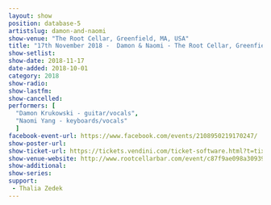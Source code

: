 ```yaml
---
layout: show
position: database-5
artistslug: damon-and-naomi
show-venue: "​The Root Cellar, Greenfield, MA, USA"
title: "17th November 2018 -  Damon & Naomi - ​The Root Cellar, Greenfield, MA, USA"
show-setlist:
show-date: 2018-11-17
date-added: 2018-10-01
category: 2018
show-radio: 
show-lastfm: 
show-cancelled: 
performers: [
  "Damon Krukowski - guitar/vocals",
  "Naomi Yang - keyboards/vocals"
  ]
facebook-event-url: https://www.facebook.com/events/2108950219170247/
show-poster-url: 
show-ticket-url: https://tickets.vendini.com/ticket-software.html?t=tix&e=c87f9ae098a30939b0c497a772ba054b&vqitq=7a5bcb83-9a65-4976-852f-c7ad4358b5f5&vqitp=4d993099-9591-4b14-9902-2e9d9096a86b&vqitts=1538432092&vqitc=vendini&vqite=itl&vqitrt=Safetynet&vqith=54cc9a78d8f92e121fd77512e08751ea
show-venue-website: http://www.rootcellarbar.com/event/c87f9ae098a30939b0c497a772ba054b
show-additional:
show-series: 
support:
 - Thalia Zedek
---
```




